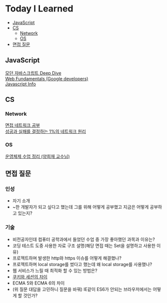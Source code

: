# Today I Learned
- [JavaScript](#javascript)
- [CS](#cs)
  - [Network](#network)
  - [OS](#os)   
- [면접 질문](#면접-질문)

## JavaScript
[모던 자바스크립트 Deep Dive](https://github.com/seonghun0828/TIL/tree/main/JavaScript/ModernJsDeepDive)   
[Web Fundamentals (Google developers)](https://developers.google.com/web/fundamentals)   
[Javascript Info](https://ko.javascript.info/)
## CS

### Network
[면접 네트워크 공부](https://github.com/seonghun0828/TIL/tree/main/network/%EB%A9%B4%EC%A0%91%20%EB%84%A4%ED%8A%B8%EC%9B%8C%ED%81%AC%20%EA%B3%B5%EB%B6%80)       
[성공과 실패를 결정하는 1%의 네트워크 원리](https://github.com/seonghun0828/TIL/tree/main/network/%EC%84%B1%EA%B3%B5%EA%B3%BC%EC%8B%A4%ED%8C%A8%EB%A5%BC%EA%B2%B0%EC%A0%95%ED%95%98%EB%8A%941%25%EC%9D%98%EB%84%A4%ED%8A%B8%EC%9B%8C%ED%81%AC%EC%9B%90%EB%A6%AC)
### OS
[운영체제 수업 정리 (양희재 교수님)](https://github.com/seonghun0828/TIL/tree/main/OS/OS_Lesson_Summary)
## 면접 질문
### 인성
- 자기 소개   
- ~한 개발자가 되고 싶다고 했는데 그를 위해 어떻게 공부했고 지금은 어떻게 공부하고 있는지?
### 기술
- 비전공자인데 컴퓨터 공학과에서 들었던 수업 중 가장 좋아했던 과목과 이유는?
- 코딩 테스트 도중 사용한 자료 구조 설명(해당 면접 때는 Set을 설명하고 사용한 이유)   
- 프로젝트하며 발생한 http와 https 이슈를 어떻게 해결했나?   
- 프로젝트하며 local storage를 썼다고 했는데 왜 local storage를 사용했나?    
- 웹 서비스가 느릴 때 최적화 할 수 있는 방법은?   
- [쿠키와 세션의 차이](https://github.com/seonghun0828/TIL/blob/main/network/%EB%A9%B4%EC%A0%91%20%EB%84%A4%ED%8A%B8%EC%9B%8C%ED%81%AC%20%EA%B3%B5%EB%B6%80/%EC%BF%A0%ED%82%A4%EC%99%80%20%EC%84%B8%EC%85%98.md)   
- ECMA 5와 ECMA 6의 차이   
- (위 질문 대답을 고민하니 질문을 바꿔) IE같이 ES6가 안되는 브라우저에서는 어떻게 할 것인가?   
